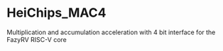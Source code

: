 # HeiChips_MAC4
Multiplication and accumulation acceleration with 4 bit interface for the FazyRV RISC-V core 
